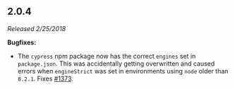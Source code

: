 ## 2.0.4

_Released 2/25/2018_

**Bugfixes:**

- The `cypress` npm package now has the correct `engines` set in `package.json`.
  This was accidentally getting overwritten and caused errors when
  `engineStrict` was set in environments using `node` older than `8.2.1`. Fixes
  [#1373](https://github.com/cypress-io/cypress/issues/1373).
